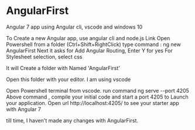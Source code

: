 # AngularFirst
Angular 7 app using Angular cli, vscode and windows 10

To Create a new Angular app, use angular cli and node.js Link
Open Powershell from a folder (Ctrl+Shift+RightClick)
type command : ng new AngularFirst
Next it asks for Add Angular Routing, Enter Y for yes
For Stylesheet selection, select css

It will Create a folder with Named 'AngularFirst'

Open this folder with your editor.
I am using vscode 

Open Powershell terminal from vscode. 
run command ng serve --port 4205
Above command , compile your initial code and start a port 4205 to Launch your application.
Open url http://localhost:4205/ to see your starter app with Angular 7

till time, I haven't made any changes with AngularFirst.
